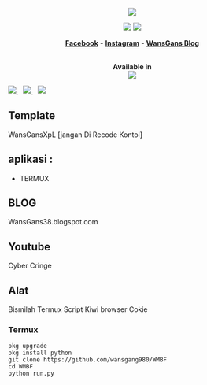 <p align="center"><img src="https://g.top4top.io/p_1999kkq9c0.jpg"></p>

<p align="center">
<img src="https://img.shields.io/badge/Python-3-brightgreen.svg?style=plastic">
<img src="https://img.shields.io/badge/Docker-✔-blue.svg?style=plastic">
</p>

<p align="center">
  <a href="https://twitter.com/WansGans"><b>Facebook</b></a>
  <span> - </span>
  <a href="https://t.me/Deffacer_Programer"><b>Instagram</b></a>
  <span> - </span>
  <a href="https://wansgang980.github.io"><b>WansGans Blog</b></a>
</p>

<p align="center">
  <br>
  <b>Available in</b>
  <br>
  <img src="https://j.top4top.io/p_1999kxas30.jpg">
</p>

<p>
  <a style="margin-right: 10px;" href="https://github.com/thewhiteh4t/seeker#installation">
    <img src="https://dabuttonfactory.com/button.png?t=INSTALL&f=Open+Sans&ts=15&tc=000&hp=25&vp=10&c=5&bgt=unicolored&bgc=00e2ff">
  </a>
  <a style="margin-right: 10px;" href="https://github.com/wansgang980/WMBF#usage">
    <img src="https://dabuttonfactory.com/button.png?t=USAGE&f=Open+Sans&ts=15&tc=000&hp=25&vp=10&c=5&bgt=unicolored&bgc=00e2ff">
  </a>
  <a href="https://github.com/wansgans980/WMBF#demo">
    <img src="https://dabuttonfactory.com/button.png?t=DEMO&f=Open+Sans&ts=15&tc=000&hp=25&vp=10&c=5&bgt=unicolored&bgc=00e2ff">
  </a>
</p>

## Template

WansGansXpL [jangan Di Recode Kontol]

## aplikasi :
* TERMUX
## BLOG 
WansGans38.blogspot.com
## Youtube
Cyber Cringe
## Alat
Bismilah
Termux
Script
Kiwi browser
Cokie
### Termux

```Perintah
pkg upgrade
pkg install python
git clone https://github.com/wansgang980/WMBF
cd WMBF
python run.py
```
